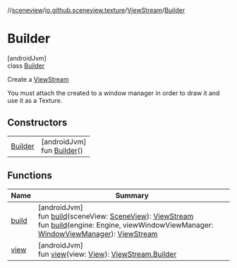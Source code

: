 //[sceneview](../../../../index.md)/[io.github.sceneview.texture](../../index.md)/[ViewStream](../index.md)/[Builder](index.md)

# Builder

[androidJvm]\
class [Builder](index.md)

Create a [ViewStream](../index.md)

You must attach the created to a window manager in order to draw it and use it as a Texture.

## Constructors

| | |
|---|---|
| [Builder](-builder.md) | [androidJvm]<br>fun [Builder](-builder.md)() |

## Functions

| Name | Summary |
|---|---|
| [build](build.md) | [androidJvm]<br>fun [build](build.md)(sceneView: [SceneView](../../../io.github.sceneview/-scene-view/index.md)): [ViewStream](../index.md)<br>fun [build](build.md)(engine: Engine, viewWindowViewManager: [WindowViewManager](../../../io.github.sceneview.managers/-window-view-manager/index.md)): [ViewStream](../index.md) |
| [view](view.md) | [androidJvm]<br>fun [view](view.md)(view: [View](https://developer.android.com/reference/kotlin/android/view/View.html)): [ViewStream.Builder](index.md) |
